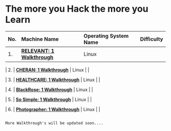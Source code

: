 # The more you Hack the more you Learn</br>

 | No.| Machine Name | Operating System Name | Difficulty |
 |:---|:-------------|:----------------------|:-----------|
 | 1. | [**RELEVANT: 1 Walkthrough**](https://shubham-singh.medium.com/relevant-1-walkthrough-vulnhub-fbf0c490c56c) | Linux |   |

 | 2. | [**CHERAN: 1 Walkthrough**](https://shubham-singh.medium.com/cheran-1-walkthrough-vulnhub-2922832eda4b) | Linux |    |

 | 3. | [**HEALTHCARE: 1 Walkthrough**](https://shubham-singh.medium.com/healthcare-1-walkthrough-vulnhub-24d9d050dd9c) | Linux |    |

 | 4. | [**BlackRose: 1 Walkthrough**](https://shubham-singh.medium.com/blackrose-1-walkthrough-vulnhub-b0517597e15cc) | Linux |    |

 | 5. | [**So Simple: 1 Walkthrough**](https://shubham-singh.medium.com/so-simple-1-vulnhub-walkthrough-184cd19cd788) | Linux |     |

 | 6. | [**Photographer: 1 Walkthrough**](https://shubham-singh.medium.com/photographer-1-vulnhub-walkthrough-e7c1f3a5dde7) | Linux |    |

                                                                                            More Walkthrough's will be updated soon....
